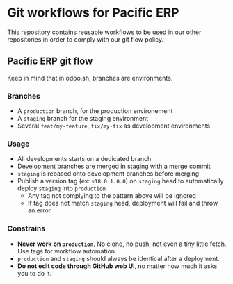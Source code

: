 # Git workflows for Pacific ERP

This repository contains reusable workflows to be used in our other repositories in order to comply with our git flow policy. 

## Pacific ERP git flow

Keep in mind that in odoo.sh, branches are environments. 

### Branches

- A `production` branch, for the production environement
- A `staging` branch for the staging environment
- Several `feat/my-feature`, `fix/my-fix` as development environments

### Usage

- All developments starts on a dedicated branch
- Development branches are merged in staging with a merge commit
- `staging` is rebased onto development branches before merging
- Publish a version tag (ex: `v18.0.1.0.0`) on `staging` head to automatically deploy `staging` into `production`  
  - Any tag not complying to the pattern above will be ignored
  - If tag does not match `staging` head, deployment will fail and throw an error

### Constrains

- **Never work on `production`**. No clone, no push, not even a tiny little fetch. Use tags for workflow automation.
- `production` and `staging` should always be identical after a deployment.
- **Do not edit code through GitHub web UI**, no matter how much it asks you to do it.
